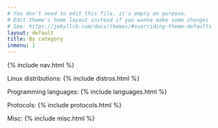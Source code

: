 ```yaml
---
# You don't need to edit this file, it's empty on purpose.
# Edit theme's home layout instead if you wanna make some changes
# See: https://jekyllrb.com/docs/themes/#overriding-theme-defaults
layout: default
title: By category
inmenu: 1
---
```


{% include nav.html %}

Linux distributions:
{% include distros.html %}

Programming languages:
{% include languages.html %}

Protocols:
{% include protocols.html %}

Misc:
{% include misc.html %}
